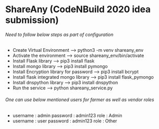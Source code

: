 # ShareAny (CodeNBuild 2020 idea submission)
 
 ###### Need to follow below steps as part of configuration
 * Create Virtual Environment --> python3 -m venv shareany_env
 * Activate the environment --> source shareany_env/bin/activate
 * Install Flask library --> pip3 install flask
 * Install mongo library --> pip3 install pymongo
 * Install Encryption library for password --> pip3 install bcrypt
 * Install flask integrated mongo library --> pip3 install flask_pymongo
 * Install dnspython library --> pip3 install dnspython
 * Run the service --> python shareany_service.py
 
 ###### One  can use below mentioned users for farmer as well as vendor roles
   * username : admin password : admin123 role : Admin 
   * username : user password : admin123 role : Other
 

